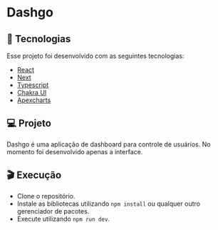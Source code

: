 # Dashgo

## :rocket: Tecnologias

Esse projeto foi desenvolvido com as seguintes tecnologias:
- [React](https://reactjs.org/)
- [Next](https://nextjs.org/)
- [Typescript](https://www.typescriptlang.org/)
- [Chakra UI](https://chakra-ui.com/)
- [Apexcharts](https://apexcharts.com/)

## :computer: Projeto
Dashgo é uma aplicação de dashboard para controle de usuários. No momento foi desenvolvido apenas a interface.

## :clapper: Execução
- Clone o repositório.
- Instale as bibliotecas utilizando `npm install` ou qualquer outro gerenciador de pacotes.
- Execute utilizando `npm run dev`.